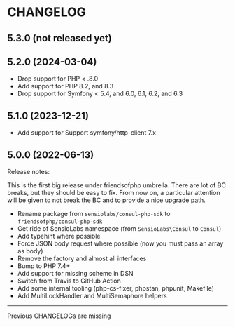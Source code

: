 # CHANGELOG

## 5.3.0 (not released yet)

## 5.2.0 (2024-03-04)

* Drop support for PHP < .8.0
* Add support for PHP 8.2, and 8.3
* Drop support for Symfony < 5.4, and 6.0, 6.1, 6.2, and 6.3

## 5.1.0 (2023-12-21)

* Add support for Support symfony/http-client 7.x

## 5.0.0 (2022-06-13)

Release notes:

This is the first big release under friendsofphp umbrella. There are lot of BC
breaks, but they should be easy to fix. From now on, a particular attention will
be given to not break the BC and to provide a nice upgrade path.

* Rename package from `sensiolabs/consul-php-sdk` to `friendsofphp/consul-php-sdk`
* Get ride of SensioLabs namespace (from `SensioLabs\Consul` to `Consul`)
* Add typehint where possible
* Force JSON body request where possible (now you must pass an array as body)
* Remove the factory and almost all interfaces
* Bump to PHP 7.4+
* Add support for missing scheme in DSN
* Switch from Travis to GitHub Action
* Add some internal tooling (php-cs-fixer, phpstan, phpunit, Makefile)
* Add MultiLockHandler and MultiSemaphore helpers

---

Previous CHANGELOGs are missing
